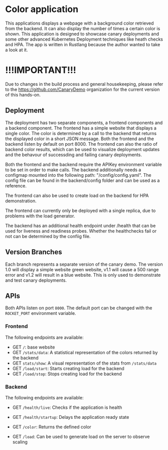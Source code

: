 # Color application
This applications displays a webpage with a background color retrieved from the backend. It can also display the number of times a certain color is shown. This application is designed to showcase canary deployments and some other advanced Kubernetes Deployment techniques like heath checks and HPA. The app is written in Rustlang because the author wanted to take a look at it.


# !!!IMPORTANT!!!
Due to changes in the build process and general housekeeping, please refer to the https://github.com/CanaryDemo organization for the current version of this hands-on.



## Deployment
The deployment has two separate components, a frontend components and a backend component. The frontend has a simple website that displays a single color. The color is determined by a call to the backend that returns the displayed color in a short JSON message. Both the frontend and the backend listen by default on port 8000. The frontend can also the ratio of backend color results, which can be used to visualize deployment updates and the behavour of successding and failing canary deployments.

Both the frontend and the backend require the APIKey environment variable to be set in order to make calls. The backend additionally needs a configmap mounted into the following path: "/config/config.yaml". The config file can be found in the backend/config folder and can be used as a reference.

The frontend can also be used to create load on the backend for HPA demonstration.

The frontend can currently only be deployed with a single replica, due to problems with the load generator.

The backend has an additional health endpoint under /health that can be used for liveness and readiness probes. Whether the healthchecks fail or not can be determined by the confiig file.

## Version Branches
Each branch represents a separate version of the canary demo. The version 1.0 will display a simple website green website, v1.1 will cause a 500 range error and v1.2 will result in  a blue website. This is only used to demonstrate and test canary deployments.

## APIs
Both APIs listen on port ```8000```. The default port can be changed with the ```ROCKET_PORT``` environment variable. 

### Frontend
The following endpoints are available:
- GET ```/```: base website
- GET ```/stats/data```: A statistical representation of the colors returned by the backend
- GET ```stats/show```: A visual representation of the stats from ```/stats/data```
- GET ```/load/start```: Starts creating load for the backend
- GET ```/load/stop```: Stops creating load for the backend


### Backend
The following endpoints are available:
- GET ```/health/live```: Checks if the application is health
- GET ```/health/startup```: Delays the application ready state

- GET ```/color```: Returns the defined color
- GET ```/load```: Can be used to generate load on the server to observe scaling